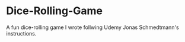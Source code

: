 # Dice-Rolling-Game

A fun dice-rolling game I wrote follwing Udemy Jonas Schmedtmann's instructions.
